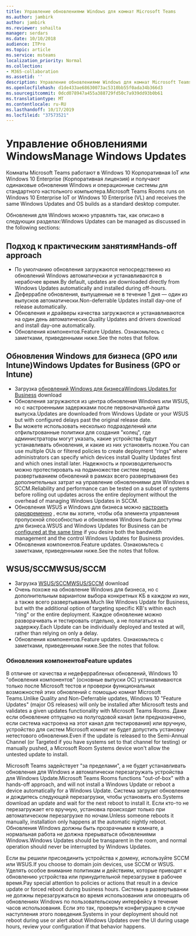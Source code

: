 ```yaml
---
title: Управление обновлениями Windows для комнат Microsoft Teams
ms.author: jambirk
author: jambirk
ms.reviewer: sohailta
manager: serdars
ms.date: 10/10/2018
audience: ITPro
ms.topic: article
ms.service: msteams
localization_priority: Normal
ms.collection:
- M365-collaboration
ms.assetid: ''
description: Управление обновлениями Windows для комнат Microsoft Teams
ms.openlocfilehash: d1de433ae68630073ac5310bb55f0ada34b366d3
ms.sourcegitcommit: 0dcd078947a455a388729fd50c7a939dd93b0b61
ms.translationtype: MT
ms.contentlocale: ru-RU
ms.lasthandoff: 10/17/2019
ms.locfileid: "37573521"
---
```

# <a name="manage-windows-updates"></a><span data-ttu-id="7c0b3-103">Управление обновлениями Windows</span><span class="sxs-lookup"><span data-stu-id="7c0b3-103">Manage Windows Updates</span></span>

<span data-ttu-id="7c0b3-104">Комнаты Microsoft Teams работают в Windows 10 Корпоративная IoT или Windows 10 Enterprise (Корпоративная лицензия) и получают одинаковые обновления Windows и операционные системы для стандартного настольного компьютера.</span><span class="sxs-lookup"><span data-stu-id="7c0b3-104">Microsoft Teams Rooms runs on Windows 10 Enterprise IoT or Windows 10 Enterprise (VL) and receives the same Windows Updates and OS builds as a standard desktop computer.</span></span>

<span data-ttu-id="7c0b3-105">Обновления для Windows можно управлять так, как описано в следующих разделах:</span><span class="sxs-lookup"><span data-stu-id="7c0b3-105">Windows Updates can be managed as discussed in the following sections:</span></span>

## <a name="hands-off-approach"></a><span data-ttu-id="7c0b3-106">Подход к практическим занятиям</span><span class="sxs-lookup"><span data-stu-id="7c0b3-106">Hands-off approach</span></span> 

- <span data-ttu-id="7c0b3-107">По умолчанию обновления загружаются непосредственно из обновлений Windows автоматически и устанавливаются в нерабочее время.</span><span class="sxs-lookup"><span data-stu-id="7c0b3-107">By default, updates are downloaded directly from Windows Updates automatically and installed during off-hours.</span></span>
- <span data-ttu-id="7c0b3-108">Деферрабле обновления, выпущенные не в течение 1 дня — один из выпусков автоматически.</span><span class="sxs-lookup"><span data-stu-id="7c0b3-108">Non-deferrable Updates install day-one of release automatically.</span></span>
- <span data-ttu-id="7c0b3-109">Обновления и драйверы качества загружаются и устанавливаются на один день автоматически.</span><span class="sxs-lookup"><span data-stu-id="7c0b3-109">Quality Updates and drivers download and install day-one automatically.</span></span>
- <span data-ttu-id="7c0b3-110">Обновления компонентов.</span><span class="sxs-lookup"><span data-stu-id="7c0b3-110">Feature Updates.</span></span> <span data-ttu-id="7c0b3-111">Ознакомьтесь с заметками, приведенными ниже.</span><span class="sxs-lookup"><span data-stu-id="7c0b3-111">See the notes that follow.</span></span>

## <a name="windows-updates-for-business-gpo-or-intune"></a><span data-ttu-id="7c0b3-112">Обновления Windows для бизнеса (GPO или Intune)</span><span class="sxs-lookup"><span data-stu-id="7c0b3-112">Windows Updates for Business (GPO or Intune)</span></span>  

- <span data-ttu-id="7c0b3-113">Загрузка [обновлений Windows для бизнеса](https://docs.microsoft.com/windows/deployment/update/waas-manage-updates-wufb)</span><span class="sxs-lookup"><span data-stu-id="7c0b3-113">[Windows Updates for Business](https://docs.microsoft.com/windows/deployment/update/waas-manage-updates-wufb) download</span></span>
- <span data-ttu-id="7c0b3-114">Обновления загружаются из центра обновления Windows или WSUS, но с настроенными задержками после первоначальной даты выпуска.</span><span class="sxs-lookup"><span data-stu-id="7c0b3-114">Updates are downloaded from Windows Update or your WSUS but with configured delays past the original release date.</span></span>
- <span data-ttu-id="7c0b3-115">Вы можете использовать несколько подразделений или отфильтрованные политики для создания "колец", где администраторы могут указать, какие устройства будут устанавливать обновления, и какие из них установить позже.</span><span class="sxs-lookup"><span data-stu-id="7c0b3-115">You can use multiple OUs or filtered policies to create deployment “rings” where administrators can specify which devices install Quality Updates first and which ones install later.</span></span> <span data-ttu-id="7c0b3-116">Надежность и производительность можно протестировать на подмножестве систем перед развертыванием обновлений в рамках всего развертывания без дополнительных затрат на управление обновлениями для Windows в SCCM.</span><span class="sxs-lookup"><span data-stu-id="7c0b3-116">Reliability and performance can be tested on a subset of systems before rolling out updates across the entire deployment without the overhead of managing Windows Updates in SCCM.</span></span>
- <span data-ttu-id="7c0b3-117">Обновления WSUS и Windows для бизнеса можно [настроить одновременно](https://docs.microsoft.com/windows/deployment/update/waas-integrate-wufb) , если вы хотите, чтобы оба элемента управления пропускной способностью и обновления Windows были доступны для бизнеса.</span><span class="sxs-lookup"><span data-stu-id="7c0b3-117">WSUS and Windows Updates for Business can be [configured at the same time](https://docs.microsoft.com/windows/deployment/update/waas-integrate-wufb) if you desire both the bandwidth management and the control Windows Updates for Business provides.</span></span>
- <span data-ttu-id="7c0b3-118">Обновления компонентов.</span><span class="sxs-lookup"><span data-stu-id="7c0b3-118">Feature updates.</span></span> <span data-ttu-id="7c0b3-119">Ознакомьтесь с заметками, приведенными ниже.</span><span class="sxs-lookup"><span data-stu-id="7c0b3-119">See the notes that follow.</span></span>

## <a name="wsussccm"></a><span data-ttu-id="7c0b3-120">WSUS/SCCM</span><span class="sxs-lookup"><span data-stu-id="7c0b3-120">WSUS/SCCM</span></span>

- <span data-ttu-id="7c0b3-121">Загрузка [WSUS/SCCM](https://docs.microsoft.com/windows/deployment/update/waas-manage-updates-configuration-manager)</span><span class="sxs-lookup"><span data-stu-id="7c0b3-121">[WSUS/SCCM](https://docs.microsoft.com/windows/deployment/update/waas-manage-updates-configuration-manager) download</span></span>
- <span data-ttu-id="7c0b3-122">Очень похоже на обновление Windows для бизнеса, но с дополнительным вариантом выбора конкретных KБ в каждом из них, а также всего развертывания.</span><span class="sxs-lookup"><span data-stu-id="7c0b3-122">Much like Windows Update for Business, but with the additional option of targeting specific KB's within each "ring" or the entire deployment.</span></span> <span data-ttu-id="7c0b3-123">Каждое обновление можно разворачивать и тестировать отдельно, а не полагаться на задержку.</span><span class="sxs-lookup"><span data-stu-id="7c0b3-123">Each Update can be individually deployed and tested at will, rather than relying on only a delay.</span></span>
- <span data-ttu-id="7c0b3-124">Обновления компонентов.</span><span class="sxs-lookup"><span data-stu-id="7c0b3-124">Feature updates.</span></span> <span data-ttu-id="7c0b3-125">Ознакомьтесь с заметками, приведенными ниже.</span><span class="sxs-lookup"><span data-stu-id="7c0b3-125">See the notes that follow.</span></span>

### <a name="feature-updates"></a><span data-ttu-id="7c0b3-126">Обновления компонентов</span><span class="sxs-lookup"><span data-stu-id="7c0b3-126">Feature updates</span></span>

<span data-ttu-id="7c0b3-127">В отличие от качества и недеферрабленых обновлений, Windows 10 "обновления компонентов" (основные выпуски ОС) устанавливаются только после Microsoft тестов и проверки функциональных возможностей этих обновлений с помощью комнат Microsoft Teams.</span><span class="sxs-lookup"><span data-stu-id="7c0b3-127">Unlike Quality and Non-Deferrable updates, Windows 10 "Feature Updates" (major OS releases) will only be installed after Microsoft tests and validates a given updates functionality with Microsoft Teams Rooms.</span></span> <span data-ttu-id="7c0b3-128">Даже если обновление отпущено на полугодовой канал (или предназначено, если система настроена на этот канал для тестирования) или вручную, устройство для систем Microsoft комнат не будет допустить установку нетестового обновления.</span><span class="sxs-lookup"><span data-stu-id="7c0b3-128">Even if the update is released to the Semi-Annual Channel (or Targeted if you have systems set to that channel for testing) or manually pushed, a Microsoft Room Systems device won't allow the untested update to install.</span></span>

<span data-ttu-id="7c0b3-129">Microsoft Teams задействует "за пределами", а не будет устанавливать обновления для Windows и автоматически перезагружать устройства для Windows Update.</span><span class="sxs-lookup"><span data-stu-id="7c0b3-129">Microsoft Teams Rooms functions "out-of-box" with a hands-off approach, and will not install a Windows Update or reboot a device automatically for a Windows Update.</span></span> <span data-ttu-id="7c0b3-130">Система загрузит обновление и дождитесь следующей перезагрузки, чтобы установить его.</span><span class="sxs-lookup"><span data-stu-id="7c0b3-130">Systems download an update and wait for the next reboot to install it.</span></span> <span data-ttu-id="7c0b3-131">Если кто-то не перезагружает его вручную, установка происходит только при автоматическом перезагрузке по ночам.</span><span class="sxs-lookup"><span data-stu-id="7c0b3-131">Unless someone reboots it manually, installation only happens at the automatic nightly reboot.</span></span> <span data-ttu-id="7c0b3-132">Обновления Windows должны быть прозрачными в комнате, а нормальная работа не должна прерываться обновлениями Windows.</span><span class="sxs-lookup"><span data-stu-id="7c0b3-132">Windows Updates should be transparent in the room, and normal operation should never be interrupted by Windows Updates.</span></span>

<span data-ttu-id="7c0b3-133">Если вы решили присоединить устройства к домену, используйте SCCM или WSUS.</span><span class="sxs-lookup"><span data-stu-id="7c0b3-133">If you choose to domain join devices, use SCCM or WSUS.</span></span> <span data-ttu-id="7c0b3-134">Уделять особое внимание политикам и действиям, которые приводят к обновлению устройства или принудительной перезагрузке в рабочее время.</span><span class="sxs-lookup"><span data-stu-id="7c0b3-134">Pay special attention to policies or actions that result in a device update or forced reboot during business hours.</span></span> <span data-ttu-id="7c0b3-135">Системы в развертывании не должны перезагружаться во время использования или оповещать об обновлениях Windows по пользовательскому интерфейсу в течение часов использования. Если это так, проверьте конфигурацию в случае наступления этого поведения.</span><span class="sxs-lookup"><span data-stu-id="7c0b3-135">Systems in your deployment should not reboot during use or alert about Windows Updates over the UI during usage hours, review your configuration if that behavior happens.</span></span>